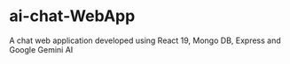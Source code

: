 # ai-chat-WebApp

A chat web application developed using React 19, Mongo DB, Express and Google Gemini AI
